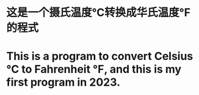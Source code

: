 # 这是一个摄氏温度℃转换成华氏温度℉的程式
# This is a program to convert Celsius ℃ to Fahrenheit ℉, and this is my first program in 2023.
